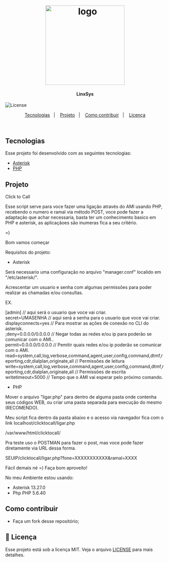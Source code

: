 <h1 align="center">
    <img alt="logo" title="#clicktocall" src=".github/logo.png" width="250px" />
</h1>

<h4 align="center">
   LinxSys
</h4>

  

  <img alt="License" src="https://img.shields.io/badge/license-MIT-brightgreen">
</p>

<p align="center">
  <a href="#-tecnologias">Tecnologias</a>&nbsp;&nbsp;&nbsp;|&nbsp;&nbsp;&nbsp;
  <a href="#-projeto">Projeto</a>&nbsp;&nbsp;&nbsp;|&nbsp;&nbsp;&nbsp;
  <a href="#-como-contribuir">Como contribuir</a>&nbsp;&nbsp;&nbsp;|&nbsp;&nbsp;&nbsp;
  <a href="#memo-licença">Licença</a>
</p>

<br>

## Tecnologias

Esse projeto foi desenvolvido com as seguintes tecnologias:

- [Asterisk](https://www.asterisk.org/)
- [PHP](https://www.php.net/)

##  Projeto

Click to Call

Esse script serve para voce fazer uma ligação através do AMI usando PHP, recebendo o numero e ramal via método POST, voce pode fazer a adaptação que achar necessaria, basta ter um conhecimento basico em PHP e asterisk, as aplicaçãoes são inumeras fica a seu critério.

=)

Bom vamos começar

Requisitos do projeto:

- Asterisk 

Será necessario uma configuração no arquivo "manager.conf" localido em "/etc/asterisk/".

Acrescentar um usuario e senha com algumas permissões para poder realizar as chamadas e/ou consultas.

EX.

[admin] // aqui será o usuario que voce vai criar.<br>
secret=UMASENHA // aqui será a senha para o usuario que voce vai criar.<br>
displayconnects=yes // Para mostrar as ações de conexão no CLI do asterisk.<br>
;deny=0.0.0.0/0.0.0.0 // Negar todas as redes e/ou ip para poderão se comunicar com o AMI..<br>
permit=0.0.0.0/0.0.0.0 // Pemitir quais redes e/ou ip poderão se comunicar com o AMI.<br>
read=system,call,log,verbose,command,agent,user,config,command,dtmf,reporting,cdr,dialplan,originate,all // Permissões de leitura<br>
write=system,call,log,verbose,command,agent,user,config,command,dtmf,reporting,cdr,dialplan,originate,all // Permissões de escrita<br>
writetimeout=5000 // Tempo que o AMI vai esperar pelo próximo comando.<br>


- PHP

Mover o arquivo "ligar.php" para dentro de alguma pasta onde contenha seus códigos WEB, ou criar uma pasta separada para execução do mesmo (RECOMENDO).

Meu script fica dentro da pasta abaixo e o acesso via navegador fica com o link localhost/clicktocall/ligar.php

/var/www/html/clicktocall/

Pra teste uso o POSTMAN para fazer o post, mas voce pode fazer diretamente via URL dessa forma.

SEUIP/clicktocall/ligar.php?fone=XXXXXXXXXXX&ramal=XXXX


Fácil demais né =) Faça bom aproveito!


No meu Ambiente estou usando:

- Asterisk 13.27.0
- Php PHP 5.6.40



## Como contribuir

- Faça um fork desse repositório;

## :memo: Licença

Esse projeto está sob a licença MIT. Veja o arquivo [LICENSE](LICENSE.md) para mais detalhes.

